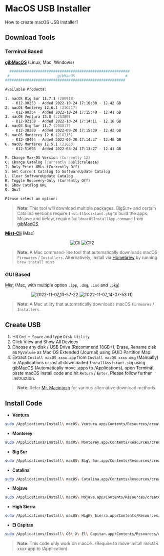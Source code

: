 # MacOS USB Installer
How to create macOS USB Installer?

## Download Tools

### Terminal Based

[**gibMacOS**](https://github.com/corpnewt/gibMacOS) (Linux, Mac, Windows)

```zsh
  #######################################################
 #                      gibMacOS                       #
#######################################################
	
Available Products:
	
1. macOS Big Sur 11.7.1 (20G918)
   - 012-90253 - Added 2022-10-24 17:16:38 - 12.42 GB
2. macOS Monterey 12.6.1 (21G217)
   - 012-90254 - Added 2022-10-24 17:15:48 - 12.41 GB
3. macOS Ventura 13.0 (22A380)
   - 012-92138 - Added 2022-10-24 17:14:11 - 12.16 GB
4. macOS Big Sur 11.7 (20G817)
   - 012-38280 - Added 2022-09-20 17:15:39 - 12.42 GB
5. macOS Monterey 12.6 (21G115)
   - 012-40494 - Added 2022-09-20 17:14:37 - 12.40 GB
6. macOS Monterey 12.5.1 (21G83)
   - 012-51693 - Added 2022-08-24 17:13:27 - 12.41 GB
	
M. Change Max-OS Version (Currently 12)
C. Change Catalog (Currently publicrelease)
I. Only Print URLs (Currently Off)
S. Set Current Catalog to SoftwareUpdate Catalog
L. Clear SoftwareUpdate Catalog
R. Toggle Recovery-Only (Currently Off)
U. Show Catalog URL
Q. Quit
	
Please select an option:  
```

> **Note**: This tool will download multiple packages. BigSur+ and certain Catalina versions require `InstallAssistant.pkg` to build the apps. Mojave and below, require `BuildmacOSInstallApp.command` from [gibMacOS](https://github.com/corpnewt/gibMacOS).

[**Mist-Cli**](https://github.com/ninxsoft/mist-cli) (Mac)

<div align=center>

![Cli](https://github.com/ninxsoft/mist-cli/raw/main/README%20Resources/Firmwares.png)
![Cli2](https://github.com/ninxsoft/mist-cli/raw/main/README%20Resources/Installers.png)

</div>
	
> **Note**: A Mac command-line tool that automatically downloads macOS `Firmwares` / `Installers`. Alternatively, install via [Homebrew](https://brew.sh) by running `brew install mist`

### GUI Based

[Mist](https://github.com/ninxsoft/Mist) (Mac, with multiple option `.app`, `.dmg`, `.iso` and `.pkg`)

<div align=center>

![2022-11-07_13-57-22](https://user-images.githubusercontent.com/72515939/200236489-583e706f-4390-4867-ad12-4b7a3af41bb3.png)
![2022-11-07_14-07-53 (1)](https://user-images.githubusercontent.com/72515939/200238406-34b183c2-6350-4af3-a509-3aa1b9b6fb47.png)

</div>

> **Note**: A Mac utility that automatically downloads macOS `Firmwares` / `Installers`.

## Create USB

1. Hit `Cmd + Space` and type `Disk Utility`
2. Click View and Show All Devices
3. Choose any disk / USB Drive (Recommend 18GB+), Erase, Rename disk as `MyVolume` as Mac OS Extended (Journal) using GUID Partition Map.
4. Extract `Install macOS xxxx.app` from `Install macOS xxxx.dmg` (Manually) to /Applications or install downloaded `InstallAssistant.pkg` using [gibMacOS](https://github.com/corpnewt/gibMacOS) (Automatically move .apps to /Applications), open Terminal, paste macOS Install code and hit `Return` / `Enter`. Please follow further Instruction.

> **Note**: Refer [Mr. Macintosh](https://mrmacintosh.com/how-to-download-macos-catalina-mojave-or-high-sierra-full-installers/) for various alternative download methods.

## Install Code 

* **Ventura**
```zsh
sudo /Applications/Install\ macOS\ Ventura.app/Contents/Resources/createinstallmedia --volume /Volumes/MyVolume
```

* **Monterey**
```zsh
sudo /Applications/Install\ macOS\ Monterey.app/Contents/Resources/createinstallmedia --volume /Volumes/MyVolume
```

* **Big Sur**
```zsh
sudo /Applications/Install\ macOS\ Big\ Sur.app/Contents/Resources/createinstallmedia --volume /Volumes/MyVolume
```

* **Catalina**
```zsh
sudo /Applications/Install\ macOS\ Catalina.app/Contents/Resources/createinstallmedia --volume /Volumes/MyVolume
```

* **Mojave**
```zsh
sudo /Applications/Install\ macOS\ Mojave.app/Contents/Resources/createinstallmedia --volume /Volumes/MyVolume
```

* **High Sierra**
```zsh
sudo /Applications/Install\ macOS\ High\ Sierra.app/Contents/Resources/createinstallmedia --volume /Volumes/MyVolume
```

* **El Capitan**
```zsh
sudo /Applications/Install\ OS\ X\ El\ Capitan.app/Contents/Resources/createinstallmedia --volume /Volumes/MyVolume --applicationpath /Applications/Install\ OS\ X\ El\ Capitan.app
```

> **Note**: This code only work on macOS. (Require to move Install macOS xxxx.app to /Application)
